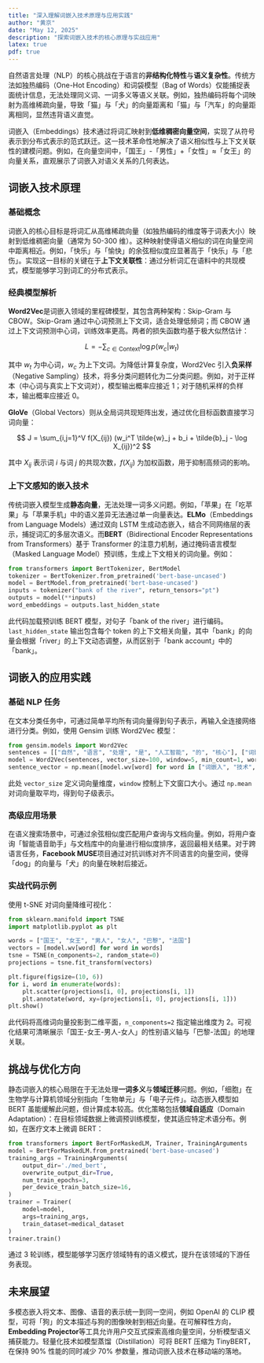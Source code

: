```yaml
---
title: "深入理解词嵌入技术原理与应用实践"
author: "黄京"
date: "May 12, 2025"
description: "探索词嵌入技术的核心原理与实战应用"
latex: true
pdf: true
---
```



自然语言处理（NLP）的核心挑战在于语言的**非结构化特性**与**语义复杂性**。传统方法如独热编码（One-Hot Encoding）和词袋模型（Bag of Words）仅能捕捉表面统计信息，无法处理同义词、一词多义等语义关联。例如，独热编码将每个词映射为高维稀疏向量，导致「猫」与「犬」的向量距离和「猫」与「汽车」的向量距离相同，显然违背语义直觉。

词嵌入（Embeddings）技术通过将词汇映射到**低维稠密向量空间**，实现了从符号表示到分布式表示的范式跃迁。这一技术革命性地解决了语义相似性与上下文关联性的建模问题。例如，在向量空间中，「国王」-「男性」+「女性」≈「女王」的向量关系，直观展示了词嵌入对语义关系的几何表达。


## 词嵌入技术原理

### 基础概念

词嵌入的核心目标是将词汇从高维稀疏向量（如独热编码的维度等于词表大小）映射到低维稠密向量（通常为 50-300 维）。这种映射使得语义相似的词在向量空间中距离相近。例如，「快乐」与「愉快」的余弦相似度应显著高于「快乐」与「悲伤」。实现这一目标的关键在于**上下文关联性**：通过分析词汇在语料中的共现模式，模型能够学习到词汇的分布式表示。

### 经典模型解析

**Word2Vec**是词嵌入领域的里程碑模型，其包含两种架构：Skip-Gram 与 CBOW。Skip-Gram 通过中心词预测上下文词，适合处理低频词；而 CBOW 通过上下文词预测中心词，训练效率更高。两者的损失函数均基于极大似然估计：

$$
L = -\sum_{c \in \text{Context}} \log p(w_c | w_t)
$$

其中 $w_t$ 为中心词，$w_c$ 为上下文词。为降低计算复杂度，Word2Vec 引入**负采样**（Negative Sampling）技术，将多分类问题转化为二分类问题。例如，对于正样本（中心词与真实上下文词对），模型输出概率应接近 1；对于随机采样的负样本，输出概率应接近 0。

**GloVe**（Global Vectors）则从全局词共现矩阵出发，通过优化目标函数直接学习词向量：

$$
J = \sum_{i,j=1}^V f(X_{ij}) (w_i^T \tilde{w}_j + b_i + \tilde{b}_j - \log X_{ij})^2
$$

其中 $X_{ij}$ 表示词 $i$ 与词 $j$ 的共现次数，$f(X_{ij})$ 为加权函数，用于抑制高频词的影响。

### 上下文感知的嵌入技术

传统词嵌入模型生成**静态向量**，无法处理一词多义问题。例如，「苹果」在「吃苹果」与「苹果手机」中的语义差异无法通过单一向量表达。**ELMo**（Embeddings from Language Models）通过双向 LSTM 生成动态嵌入，结合不同网络层的表示，捕捉词汇的多层次语义。而**BERT**（Bidirectional Encoder Representations from Transformers）基于 Transformer 的注意力机制，通过掩码语言模型（Masked Language Model）预训练，生成上下文相关的词向量。例如：

```python
from transformers import BertTokenizer, BertModel
tokenizer = BertTokenizer.from_pretrained('bert-base-uncased')
model = BertModel.from_pretrained('bert-base-uncased')
inputs = tokenizer("bank of the river", return_tensors="pt")
outputs = model(**inputs)
word_embeddings = outputs.last_hidden_state
```

此代码加载预训练 BERT 模型，对句子「bank of the river」进行编码。`last_hidden_state` 输出包含每个 token 的上下文相关向量，其中「bank」的向量会根据「river」的上下文动态调整，从而区别于「bank account」中的「bank」。


## 词嵌入的应用实践

### 基础 NLP 任务

在文本分类任务中，可通过简单平均所有词向量得到句子表示，再输入全连接网络进行分类。例如，使用 Gensim 训练 Word2Vec 模型：

```python
from gensim.models import Word2Vec
sentences = [["自然", "语言", "处理", "是", "人工智能", "的", "核心"], ["词嵌入", "技术", "推动", "了", "NLP", "发展"]]
model = Word2Vec(sentences, vector_size=100, window=5, min_count=1, workers=4)
sentence_vector = np.mean([model.wv[word] for word in ["词嵌入", "技术", "NLP"]], axis=0)
```

此处 `vector_size` 定义词向量维度，`window` 控制上下文窗口大小。通过 `np.mean` 对词向量取平均，得到句子级表示。

### 高级应用场景

在语义搜索场景中，可通过余弦相似度匹配用户查询与文档向量。例如，将用户查询「智能语音助手」与文档库中的向量进行相似度排序，返回最相关结果。对于跨语言任务，**Facebook MUSE**项目通过对抗训练对齐不同语言的向量空间，使得「dog」的向量与「犬」的向量在映射后接近。

### 实战代码示例

使用 t-SNE 对词向量降维可视化：

```python
from sklearn.manifold import TSNE
import matplotlib.pyplot as plt

words = ["国王", "女王", "男人", "女人", "巴黎", "法国"]
vectors = [model.wv[word] for word in words]
tsne = TSNE(n_components=2, random_state=0)
projections = tsne.fit_transform(vectors)

plt.figure(figsize=(10, 6))
for i, word in enumerate(words):
    plt.scatter(projections[i, 0], projections[i, 1])
    plt.annotate(word, xy=(projections[i, 0], projections[i, 1]))
plt.show()
```

此代码将高维词向量投影到二维平面，`n_components=2` 指定输出维度为 2。可视化结果可清晰展示「国王-女王-男人-女人」的性别语义轴与「巴黎-法国」的地理关联。


## 挑战与优化方向

静态词嵌入的核心局限在于无法处理**一词多义**与**领域迁移**问题。例如，「细胞」在生物学与计算机领域分别指向「生物单元」与「电子元件」。动态嵌入模型如 BERT 虽能缓解此问题，但计算成本较高。优化策略包括**领域自适应**（Domain Adaptation）：在目标领域数据上微调预训练模型，使其适应特定术语分布。例如，在医疗文本上微调 BERT：

```python
from transformers import BertForMaskedLM, Trainer, TrainingArguments
model = BertForMaskedLM.from_pretrained('bert-base-uncased')
training_args = TrainingArguments(
    output_dir='./med_bert',
    overwrite_output_dir=True,
    num_train_epochs=3,
    per_device_train_batch_size=16,
)
trainer = Trainer(
    model=model,
    args=training_args,
    train_dataset=medical_dataset
)
trainer.train()
```

通过 3 轮训练，模型能够学习医疗领域特有的语义模式，提升在该领域的下游任务表现。


## 未来展望

多模态嵌入将文本、图像、语音的表示统一到同一空间，例如 OpenAI 的 CLIP 模型，可将「狗」的文本描述与狗的图像映射到相近向量。在可解释性方向，**Embedding Projector**等工具允许用户交互式探索高维向量空间，分析模型语义捕获能力。轻量化技术如模型蒸馏（Distillation）可将 BERT 压缩为 TinyBERT，在保持 90% 性能的同时减少 70% 参数量，推动词嵌入技术在移动端的落地。
